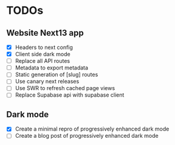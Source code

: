 # TODOs

## Website Next13 app

- [x] Headers to next config
- [x] Client side dark mode
- [ ] Replace all API routes
- [ ] Metadata to export metadata
- [ ] Static generation of [slug] routes
- [ ] Use canary next releases
- [ ] Use SWR to refresh cached page views
- [ ] Replace Supabase api with supabase client

## Dark mode

- [x] Create a minimal repro of progressively enhanced dark mode
- [ ] Create a blog post of progressively enhanced dark mode
